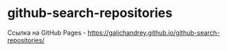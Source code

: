 ﻿# github-search-repositories
Ссылка на GitHub Pages - https://galichandrey.github.io/github-search-repositories/
